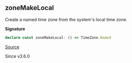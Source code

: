 ## zoneMakeLocal

Create a named time zone from the system's local time zone.

**Signature**

```ts
declare const zoneMakeLocal: () => TimeZone.Named
```

[Source](https://github.com/Effect-TS/effect/tree/main/packages/effect/src/DateTime.ts#L555)

Since v3.6.0